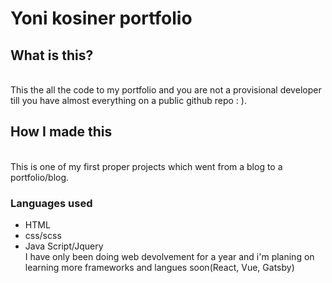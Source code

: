 # Yoni kosiner portfolio

## What is this?

<br>This the all the code to my portfolio and you are not a provisional developer till you have almost everything on a public github repo : ).

## How I made this
<br> This is one of my first proper projects which went from a blog to a portfolio/blog.

### Languages used
 * HTML
 * css/scss
 * Java Script/Jquery
<br> I have only been doing web devolvement for a year and i'm planing on learning more frameworks and langues soon(React, Vue, Gatsby)


